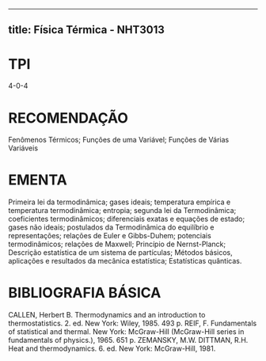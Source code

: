 
---
title: Física Térmica - NHT3013 
---

# TPI

4-0-4

# RECOMENDAÇÃO

Fenômenos Térmicos; Funções de uma Variável; Funções de Várias Variáveis

# EMENTA

Primeira lei da termodinâmica; gases ideais; temperatura empírica e temperatura termodinâmica; entropia; segunda lei da Termodinâmica; coeficientes termodinâmicos; diferenciais exatas e equações de estado; gases não ideais; postulados da Termodinâmica do equilíbrio e representações; relações de Euler e Gibbs-Duhem; potenciais termodinâmicos; relações de Maxwell; Princípio de Nernst-Planck; Descrição estatística de um sistema de partículas; Métodos básicos, aplicações e resultados da mecânica estatística; Estatísticas quânticas.

# BIBLIOGRAFIA BÁSICA

CALLEN, Herbert B. Thermodynamics and an introduction to thermostatistics. 2. ed. New York: Wiley, 1985. 493 p.
REIF, F. Fundamentals of statistical and thermal. New York: McGraw-Hill (McGraw-Hill series in fundamentals of physics.), 1965. 651 p.
ZEMANSKY, M.W. DITTMAN, R.H. Heat and thermodynamics. 6. ed. New York: McGraw-Hill, 1981.
        